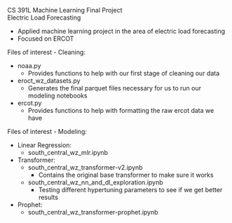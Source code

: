 CS 391L Machine Learning Final Project  
Electric Load Forecasting  

- Applied machine learning project in the area of electric load forecasting
- Focused on ERCOT


Files of interest - Cleaning:
- noaa.py
    - Provides functions to help with our first stage of cleaning our data
- eroct_wz_datasets.py
    - Generates the final parquet files necessary for us to run our modeling notebooks
- ercot.py
    - Provides functions to help with formatting the raw ercot data we have
    
Files of interest - Modeling:
- Linear Regression:
    - south_central_wz_mlr.ipynb
- Transformer:
    - south_central_wz_transformer-v2.ipynb
        - Contains the original base transformer to make sure it works
    - south_central_wz_nn_and_dl_exploration.ipynb
        - Testing different hypertuning parameters to see if we get better results
- Prophet:
    - south_central_wz_transformer-prophet.ipynb